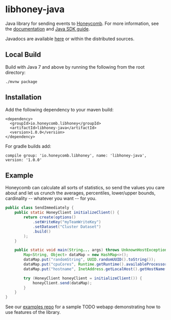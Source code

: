 # libhoney-java
Java library for sending events to [Honeycomb](https://honeycomb.io). For more information, see the [documentation](https://honeycomb.io/docs/) and [Java SDK guide](https://honeycomb.io/docs/connect/java).

Javadocs are available [here](https://honeycombio.github.io/libhoney-java/) or within the distributed sources.

## Local Build

Build with Java 7 and above by running the following from the root directory:
```
./mvnw package
```

## Installation

Add the following dependency to your maven build:
```
<dependency>
  <groupId>io.honeycomb.libhoney</groupId>
  <artifactId>libhoney-java</artifactId>
  <version>1.0.0</version>
</dependency>
```
For gradle builds add:
```
compile group: 'io.honeycomb.libhoney', name: 'libhoney-java', version: '1.0.0'
```

## Example
Honeycomb can calculate all sorts of statistics, so send the values you care about and let us crunch the
averages, percentiles, lower/upper bounds, cardinality -- whatever you want -- for you.

```java
public class SendImmediately {
    public static HoneyClient initializeClient() {
        return create(options()
            .setWriteKey("myTeamWriteKey")
            .setDataset("Cluster Dataset")
            .build()
        );
    }

    public static void main(String... args) throws UnknownHostException {
        Map<String, Object> dataMap = new HashMap<>();
        dataMap.put("randomString", UUID.randomUUID().toString());
        dataMap.put("cpuCores", Runtime.getRuntime().availableProcessors());
        dataMap.put("hostname", InetAddress.getLocalHost().getHostName());

        try (HoneyClient honeyClient = initializeClient()) {
            honeyClient.send(dataMap);
        }
    }
}
```

See our [examples repo](https://github.com/honeycombio/examples/tree/master/java-webapp) for a sample TODO webapp demonstrating how to use features of the library.
